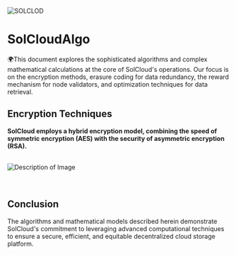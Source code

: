 ![SOLCLOD](https://github.com/SolCLoudStorage/SolCloudAlgo/assets/164239495/ea2132f5-7f81-4ecd-97f0-bad9f4394dfd)

# SolCloudAlgo
🌍This document explores the sophisticated algorithms and complex mathematical calculations at the core of SolCloud's operations. 
Our focus is on the encryption methods, erasure coding for data redundancy, the reward mechanism for node validators, and optimization techniques for data retrieval.

<h2><b>Encryption Techniques</b></h2>
<p><b>SolCloud employs a hybrid encryption model, combining the speed of symmetric encryption (AES) with the security of asymmetric encryption (RSA).</b></p>
<br>
<img src="https://github-production-user-asset-6210df.s3.amazonaws.com/164239495/315328630-3b31d930-399c-4b84-93fd-c1dc069cad81.png?X-Amz-Algorithm=AWS4-HMAC-SHA256&X-Amz-Credential=AKIAVCODYLSA53PQK4ZA%2F20240321%2Fus-east-1%2Fs3%2Faws4_request&X-Amz-Date=20240321T142537Z&X-Amz-Expires=300&X-Amz-Signature=40fd796798285d0c388d0a4c0c8b2518b6aa684111213e228ac4f7991309ac36&X-Amz-SignedHeaders=host&actor_id=164239495&key_id=0&repo_id=775501594" alt="Description of Image">


<br>

<br>

<br>


<h2><b>Conclusion</b></h2>
<p>The algorithms and mathematical models described herein demonstrate SolCloud's commitment to leveraging advanced computational techniques to ensure a secure, efficient, and equitable decentralized cloud storage platform.</p>





